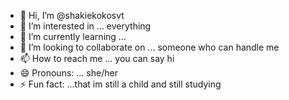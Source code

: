 - 👋 Hi, I’m @shakiekokosvt
- 👀 I’m interested in ... everything 
- 🌱 I’m currently learning ...
- 💞️ I’m looking to collaborate on ... someone who can handle me
- 📫 How to reach me ... you can say hi
- 😄 Pronouns: ... she/her
- ⚡ Fun fact: ...that im still a child and still studying 

<!---
shakiekokosvt/shakiekokosvt is a ✨ special ✨ repository because its `README.md` (this file) appears on your GitHub profile.
You can click the Preview link to take a look at your changes.
--->
